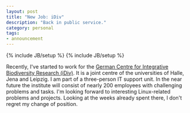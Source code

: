 ```yaml
---
layout: post
title: "New Job: iDiv"
description: "Back in public service."
category: personal
tags:
- announcement
---
```

{% include JB/setup %}
{% include JB/setup %}

Recently, I've started to work for the [German Centre for Integrative
Biodiversity Research (iDiv)](http://www.idiv.de/idiv-global/?lang=en).
It is a joint centre of the universities of Halle, Jena and Leipzig. I
am part of a three-person IT support unit. In the near future the
institute will consist of nearly 200 employees with challenging problems
and tasks. I'm looking forward to interesting Linux-related problems and
projects. Looking at the weeks already spent there, I don't regret my
change of position.
